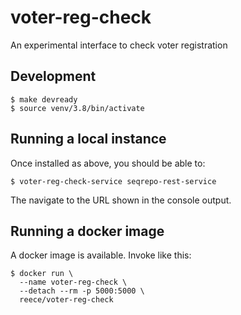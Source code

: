 # voter-reg-check

An experimental interface to check voter registration


## Development

    $ make devready
    $ source venv/3.8/bin/activate


## Running a local instance

Once installed as above, you should be able to:

    $ voter-reg-check-service seqrepo-rest-service

The navigate to the URL shown in the console output.


## Running a docker image

A docker image is available.  Invoke like this:

    $ docker run \
      --name voter-reg-check \
      --detach --rm -p 5000:5000 \
      reece/voter-reg-check
